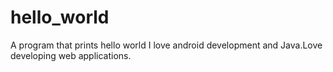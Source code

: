 # hello_world
A program that prints hello world
I love android development and Java.Love developing web applications.
